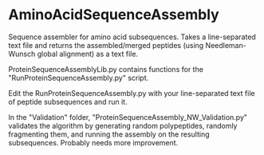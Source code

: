# AminoAcidSequenceAssembly
Sequence assembler for amino acid subsequences. Takes a line-separated text file and returns the assembled/merged peptides (using Needleman-Wunsch global alignment) as a text file.


ProteinSequenceAssemblyLib.py contains functions for the "RunProteinSequenceAssembly.py" script.

Edit the RunProteinSequenceAssembly.py with your line-separated text file of peptide subsequences and run it.


In the "Validation" folder, "ProteinSequenceAssembly_NW_Validation.py" validates the algorithm by generating random polypeptides, randomly fragmenting them, and running the assembly on the resulting subsequences. Probably needs more improvement.
